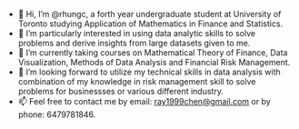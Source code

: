 - 👋 Hi, I’m @rhungc, a forth year undergraduate student at University of Toronto studying Application of Mathematics in Finance and Statistics. 
- 👀 I’m particularly interested in using data analytic skills to solve problems and derive insights from large datasets given to me.  
- 🌱 I’m currently taking courses on Mathematical Theory of Finance, Data Visualization, Methods of Data Analysis and Financial Risk Management.  
- 💞️ I’m looking forward to utilize my technical skills in data analysis with combination of my knowledge in risk management skill to solve problems for businessses or various different industry. 
- 📫 Feel free to contact me by email: ray1999chen@gmail.com or by phone: 6479781846.   

<!---
rhungc/rhungc is a ✨ special ✨ repository because its `README.md` (this file) appears on your GitHub profile.
You can click the Preview link to take a look at your changes.
--->
